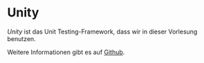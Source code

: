 # Unity

*Unity* ist das Unit Testing-Framework, dass wir in dieser Vorlesung benutzen.

Weitere Informationen gibt es auf [Github](https://github.com/ThrowTheSwitch/Unity).
